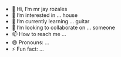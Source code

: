 - 👋 Hi, I’m mr jay rozales
- 👀 I’m interested in ... house
- 🌱 I’m currently learning ... guitar
- 💞️ I’m looking to collaborate on ... someone
- 📫 How to reach me ...
- 😄 Pronouns: ...
- ⚡ Fun fact: ...

<!---
cedreck30/cedreck30 is a ✨ special ✨ repository because its `README.md` (this file) appears on your GitHub profile.
You can click the Preview link to take a look at your changes.
--->
